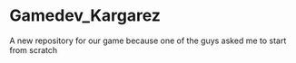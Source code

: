 # Gamedev_Kargarez
A new repository for our game because one of the guys asked me to start from scratch
